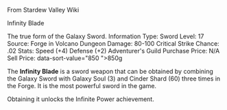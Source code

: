 From Stardew Valley Wiki

Infinity Blade

The true form of the Galaxy Sword. Information Type: Sword Level: 17 Source: Forge in Volcano Dungeon Damage: 80-100 Critical Strike Chance: .02 Stats: Speed (+4) Defense (+2) Adventurer's Guild Purchase Price: N/A Sell Price: data-sort-value="850 "&gt;850g

The **Infinity Blade** is a sword weapon that can be obtained by combining the Galaxy Sword with Galaxy Soul (3) and Cinder Shard (60) three times in the Forge. It is the most powerful sword in the game.

Obtaining it unlocks the Infinite Power achievement.